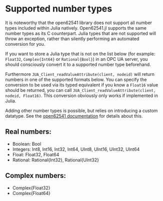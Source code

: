 # Supported number types
It is noteworthy that the open62541 library does not support all number types 
included within Julia natively. Open62541.jl supports the same number types as its
C counterpart. Julia types that are not supported will throw an exception, rather 
than silently performing an automated conversion for you.

If you want to store a Julia type that is not on the list below (for example: 
`Float32`, `Complex{Int64}` or `Rational{Bool}`) in an OPC UA server, you should 
consciously convert it to a supported number type beforehand. 

Furthermore `JUA_Client_readValueAttribute(client, nodeid)` will return numbers 
in one of the supported formats below. You can specify the conversion to be used 
via its typed equivalent if you know a `Float16` value should be returned, you 
can call `JUA_Client_readValueAttribute(client, nodeid, Float16)`. This conversion 
obviously only works if implemented in Julia. 

Adding other number types is possible, but relies on introducing a custom 
datatype. See the [open62541 documentation](https://github.com/open62541/open62541/tree/master/examples/custom_datatype) 
for details about this.

## Real numbers:
  - Boolean: Bool
  - Integers: Int8, Int16, Int32, Int64, UInt8, UInt16, UInt32, UInt64
  - Float: Float32, Float64
  - Rational: Rational{Int32}, Rational{UInt32}

## Complex numbers:
  - Complex{Float32}
  - Complex{Float64}
